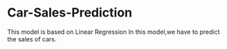 # Car-Sales-Prediction

This model is based on Linear Regression 
In this model,we have to predict the sales of cars.
